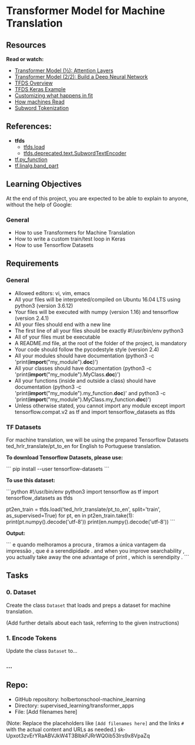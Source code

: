 # Transformer Model for Machine Translation

## Resources

**Read or watch:**

- [Transformer Model (½): Attention Layers](#)
- [Transformer Model (2/2): Build a Deep Neural Network](#)
- [TFDS Overview](#)
- [TFDS Keras Example](#)
- [Customizing what happens in fit](#)
- [How machines Read](#)
- [Subword Tokenization](#)

## References:

- **tfds**
  - [tfds.load](#)
  - [tfds.deprecated.text.SubwordTextEncoder](#)
- [tf.py_function](#)
- [tf.linalg.band_part](#)

## Learning Objectives

At the end of this project, you are expected to be able to explain to anyone, without the help of Google:

### General

- How to use Transformers for Machine Translation
- How to write a custom train/test loop in Keras
- How to use Tensorflow Datasets

## Requirements

### General

- Allowed editors: vi, vim, emacs
- All your files will be interpreted/compiled on Ubuntu 16.04 LTS using python3 (version 3.6.12)
- Your files will be executed with numpy (version 1.16) and tensorflow (version 2.4.1)
- All your files should end with a new line
- The first line of all your files should be exactly \#!/usr/bin/env python3
- All of your files must be executable
- A README.md file, at the root of the folder of the project, is mandatory
- Your code should follow the pycodestyle style (version 2.4)
- All your modules should have documentation (python3 -c 'print(__import__("my_module").__doc__)')
- All your classes should have documentation (python3 -c 'print(__import__("my_module").MyClass.__doc__)')
- All your functions (inside and outside a class) should have documentation (python3 -c 'print(__import__("my_module").my_function.__doc__)' and python3 -c 'print(__import__("my_module").MyClass.my_function.__doc__)')
- Unless otherwise stated, you cannot import any module except import tensorflow.compat.v2 as tf and import tensorflow_datasets as tfds

### TF Datasets

For machine translation, we will be using the prepared Tensorflow Datasets ted_hrlr_translate/pt_to_en for English to Portuguese translation.

**To download Tensorflow Datasets, please use:**

\`\`\`
pip install --user tensorflow-datasets
\`\`\`

**To use this dataset:**

\```python
#!/usr/bin/env python3
import tensorflow as tf
import tensorflow_datasets as tfds

pt2en_train = tfds.load('ted_hrlr_translate/pt_to_en', split='train', as_supervised=True)
for pt, en in pt2en_train.take(1):
  print(pt.numpy().decode('utf-8'))
  print(en.numpy().decode('utf-8'))
\```

**Output:**

\`\`\`
e quando melhoramos a procura , tiramos a única vantagem da impressão , que é a serendipidade .
and when you improve searchability , you actually take away the one advantage of print , which is serendipity .
\`\`\`

## Tasks

### 0. Dataset

Create the class `Dataset` that loads and preps a dataset for machine translation.

(Add further details about each task, referring to the given instructions)

### 1. Encode Tokens

Update the class `Dataset` to...

### ...

## Repo:

- GitHub repository: holbertonschool-machine_learning
- Directory: supervised_learning/transformer_apps
- File: [Add filenames here]

(Note: Replace the placeholders like `[Add filenames here]` and the links `#` with the actual content and URLs as needed.)
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